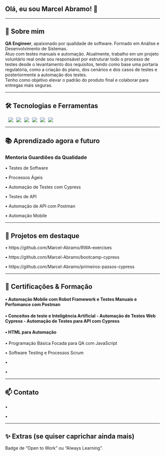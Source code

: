 ## Olá, eu sou Marcel Abramo! 👋


---
<!--
**Marcel-Abramo/Marcel-Abramo** is a ✨ _special_ ✨ repository because its `README.md` (this file) appears on your GitHub profile.

Here are some ideas to get you started:

- 🔭 I’m currently working on ...
- 🌱 I’m currently learning ...
-->

## 🧭 Sobre mim
<p> 
<b>QA Engineer</b>, apaixonado por qualidade de software. Formado em Análise e Desenvolvimento de Sistemas. <br>
Atuo com testes manuais e automação. 
Atualmente, trabalho em um projeto voluntário real onde sou responsável por estruturar todo o processo de testes desde o levantamento dos requisitos, tendo como base uma portaria regulatória, como a criação do plano, dos cenários e dos casos de testes e posteriormente a automação dos testes.<br>
Tenho como objetivo elevar o padrão do produto final e colaborar para entregas mais seguras.
</p> 






---

## 🛠️ Tecnologias e Ferramentas

<div style="display: flex; gap: 10px;">
<br>
<img src="https://img.shields.io/badge/JavaScript-F7DF1E?logo=javascript&logoColor=000"/>
<img src="https://img.shields.io/badge/Cypress-17202C?logo=cypress&logoColor=fff"/>
<img src="https://img.shields.io/badge/Postman-FF6C37?logo=postman&logoColor=fff"/>
<img src="https://img.shields.io/badge/Node.js-339933?logo=nodedotjs&logoColor=fff"/>
<img src="https://img.shields.io/badge/GitHub-181717?logo=github&logoColor=fff"/>
<img src="https://img.shields.io/badge/Git%20Bash-FF0000?style=flat&logo=git&logoColor=yellow"/>
<br>
</div>

---

## 📚 Aprendizado agora e futuro

### Mentoria Guardiões da Qualidade 
<p> • Testes de Software </p>
<p> • Processos Ágeis </p>
<p> • Automação de Testes com Cypress </p>
<p> • Testes de API </p>
<p> • Automação de API com Postman </p>
<p> • Automação Mobile </p>

---

## 🧪 Projetos em destaque

<p>• https://github.com/Marcel-Abramo/RWA-exercises </p> 
<p>• https://github.com/Marcel-Abramo/bootcamp-cypress </p> 
<p>• https://github.com/Marcel-Abramo/primeiros-passos-cypress </p> 

---

## 🏅 Certificações & Formação 
#### <p>• Automação Mobile com Robot Framework e Testes Manuais e Perfomance com Postman </p> 
#### <p>• Conceitos de teste e Inteligência Artificial - Automação de Testes Web Cypress - Automação de Testes para API com Cypress </p> 
#### <p>• HTML para Automação </p> 
<p>• Programação Básica Focada para QA com JavaScript </p> 
<p>• Software Testing e Processos Scrum </p> 
<p>• </p> 
<p>• </p> 

---

## 📫 Contato
<p>•  </p> 
<p>•  </p> 

---

## ✨ Extras (se quiser caprichar ainda mais)
Badge de “Open to Work” ou “Always Learning”.
